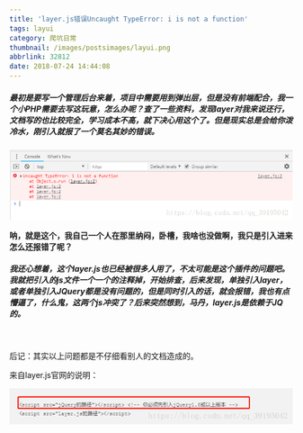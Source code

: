 ```yaml
---
title: 'layer.js错误Uncaught TypeError: i is not a function'
tags: layui
category: 爬坑日常
thumbnail: /images/postsimages/layui.png
abbrlink: 32812
date: 2018-07-24 14:44:08
---
```


##### 最初是要写一个管理后台来着，项目中需要用到弹出层，但是没有前端配合，我一个小PHP需要去写这玩意，怎么办呢？查了一些资料，发现layer对我来说还行，文档写的也比较完全，学习成本不高，就下决心用这个了。但是现实总是会给你泼冷水，刚引入就报了一个莫名其妙的错误。

![i is not a function](/images/postsimages/20180724113849694.png)

**呐，就是这个，我自己一个人在那里纳闷，卧槽，我啥也没做啊，我只是引入进来怎么还报错了呢？**

##### 我还心想着，这个layer.js也已经被很多人用了，不太可能是这个插件的问题吧。我就把引入的js文件一个一个的注释掉，开始排查，后来发现，单独引入layer，或者单独引入JQuery都是没有问题的，但是同时引入的话，就会报错，我也有点懵逼了，什么鬼，这两个js冲突了？后来突然想到，马丹，layer.js是依赖于JQ的。

 

后记：其实以上问题都是不仔细看别人的文档造成的。

来自layer.js官网的说明：

![来自官网的说明](/images/postsimages/20180724114741117.png)
